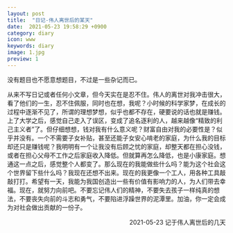 ```yaml
---
layout: post
title:  "日记-伟人离世后的某天"
date:  2021-05-23 19:58:29 +0900
category: diary
icon: www
keywords: diary
image: 1.jpg
preview: 1
---
```

没有题目也不愿意想题目，不过是一些杂记而已。

从来不写日记或者任何小文章，但今天实在是忍不住。伟人的离世对我冲击很大，看了他们的一生，忍不住佩服，同时也在想，我呢？小时候的科学家梦，在成长的过程中逐渐不见了，所谓的理想梦想，似乎也都不存在，硬要说的话也就是赚钱。上了大学之后，感觉自己走入了误区，变成了追名逐利的人，越来越像“精致的利己主义者”了。但仔细想想，钱对我有什么意义呢？财富自由对我的必要性是？似乎并没有。一个不需要子女补贴，甚至还能子女安心啃老的家庭，为什么我的目标却还只是赚钱呢？我明明有一个让我没有后顾之忧的家庭，却整天都在担心没钱，或者在担心父母不工作之后家庭收入降低。但就算再怎么降低，也是小康家庭。想通这一点之后，感觉整个人都变了。那么现在的我能做些什么吗？能为这个社会这个世界留下些什么吗？我现在还想不出来。现在的我更像一个工人，用各种工具敲敲打打。希望有一天，我能为我国创造出一些有价值有影响力的人，为人们带去幸福。现在，就努力向前吧。不要忘记伟人们的精神，不要失去孩子一样纯真的想法，不要丧失向前的斗志和勇气，不要陷进浮躁世界的泥潭里。加油，你一定会成为对社会做出贡献的一份子。

<p align="right">2021-05-23 记于伟人离世后的几天</p>